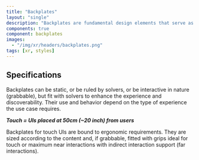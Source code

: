 ```yaml
---
title: "Backplates"
layout: "single"
description: "Backplates are fundamental design elements that serve as a backdrop for other UI elements."
components: true
component: backplates
images:
  - "/img/xr/headers/backplates.png"
tags: [xr, styles]
---
```


## Specifications

Backplates can be static, or be ruled by solvers, or be interactive in nature (grabbable), but fit with solvers to enhance the experience and discoverability. Their use and behavior depend on the type of experience the use case requires.

**_Touch = UIs placed at 50cm (~20 inch) from users_**

Backplates for touch UIs are bound to ergonomic requirements. They are sized according to the content and, if grabbable, fitted with grips ideal for touch or maximum near interactions with indirect interaction support (far interactions).
